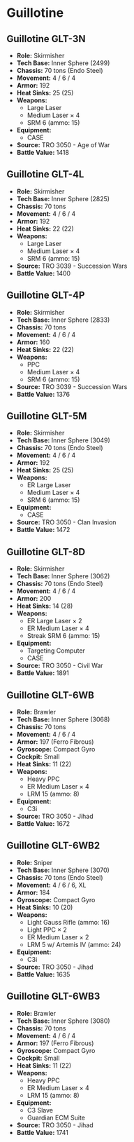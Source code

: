 # Guillotine
## Guillotine GLT-3N
- **Role:** Skirmisher
- **Tech Base:** Inner Sphere (2499)
- **Chassis:** 70 tons (Endo Steel)
- **Movement:** 4 / 6 / 4
- **Armor:** 192
- **Heat Sinks:** 25 (25)
- **Weapons:**
  - Large Laser
  - Medium Laser × 4
  - SRM 6 (ammo: 15)
- **Equipment:**
  - CASE
- **Source:** TRO 3050 - Age of War
- **Battle Value:** 1418

## Guillotine GLT-4L
- **Role:** Skirmisher
- **Tech Base:** Inner Sphere (2825)
- **Chassis:** 70 tons
- **Movement:** 4 / 6 / 4
- **Armor:** 192
- **Heat Sinks:** 22 (22)
- **Weapons:**
  - Large Laser
  - Medium Laser × 4
  - SRM 6 (ammo: 15)
- **Source:** TRO 3039 - Succession Wars
- **Battle Value:** 1400

## Guillotine GLT-4P
- **Role:** Skirmisher
- **Tech Base:** Inner Sphere (2833)
- **Chassis:** 70 tons
- **Movement:** 4 / 6 / 4
- **Armor:** 160
- **Heat Sinks:** 22 (22)
- **Weapons:**
  - PPC
  - Medium Laser × 4
  - SRM 6 (ammo: 15)
- **Source:** TRO 3039 - Succession Wars
- **Battle Value:** 1376

## Guillotine GLT-5M
- **Role:** Skirmisher
- **Tech Base:** Inner Sphere (3049)
- **Chassis:** 70 tons (Endo Steel)
- **Movement:** 4 / 6 / 4
- **Armor:** 192
- **Heat Sinks:** 25 (25)
- **Weapons:**
  - ER Large Laser
  - Medium Laser × 4
  - SRM 6 (ammo: 15)
- **Equipment:**
  - CASE
- **Source:** TRO 3050 - Clan Invasion
- **Battle Value:** 1472

## Guillotine GLT-8D
- **Role:** Skirmisher
- **Tech Base:** Inner Sphere (3062)
- **Chassis:** 70 tons (Endo Steel)
- **Movement:** 4 / 6 / 4
- **Armor:** 200
- **Heat Sinks:** 14 (28)
- **Weapons:**
  - ER Large Laser × 2
  - ER Medium Laser × 4
  - Streak SRM 6 (ammo: 15)
- **Equipment:**
  - Targeting Computer
  - CASE
- **Source:** TRO 3050 - Civil War
- **Battle Value:** 1891

## Guillotine GLT-6WB
- **Role:** Brawler
- **Tech Base:** Inner Sphere (3068)
- **Chassis:** 70 tons
- **Movement:** 4 / 6 / 4
- **Armor:** 197 (Ferro Fibrous)
- **Gyroscope:** Compact Gyro
- **Cockpit:** Small
- **Heat Sinks:** 11 (22)
- **Weapons:**
  - Heavy PPC
  - ER Medium Laser × 4
  - LRM 15 (ammo: 8)
- **Equipment:**
  - C3i
- **Source:** TRO 3050 - Jihad
- **Battle Value:** 1672

## Guillotine GLT-6WB2
- **Role:** Sniper
- **Tech Base:** Inner Sphere (3070)
- **Chassis:** 70 tons (Endo Steel)
- **Movement:** 4 / 6 / 6, XL
- **Armor:** 184
- **Gyroscope:** Compact Gyro
- **Heat Sinks:** 10 (20)
- **Weapons:**
  - Light Gauss Rifle (ammo: 16)
  - Light PPC × 2
  - ER Medium Laser × 2
  - LRM 5 w/ Artemis IV (ammo: 24)
- **Equipment:**
  - C3i
- **Source:** TRO 3050 - Jihad
- **Battle Value:** 1635

## Guillotine GLT-6WB3
- **Role:** Brawler
- **Tech Base:** Inner Sphere (3080)
- **Chassis:** 70 tons
- **Movement:** 4 / 6 / 4
- **Armor:** 197 (Ferro Fibrous)
- **Gyroscope:** Compact Gyro
- **Cockpit:** Small
- **Heat Sinks:** 11 (22)
- **Weapons:**
  - Heavy PPC
  - ER Medium Laser × 4
  - LRM 15 (ammo: 8)
- **Equipment:**
  - C3 Slave
  - Guardian ECM Suite
- **Source:** TRO 3050 - Jihad
- **Battle Value:** 1741

